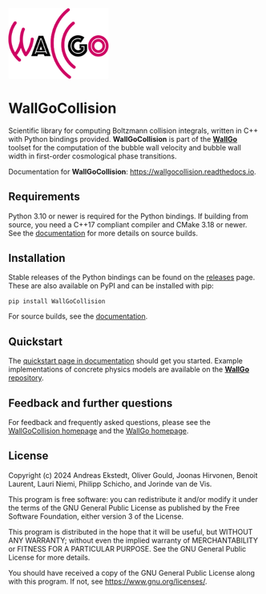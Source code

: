 <img src="docs/source/figures/wallgo.svg" alt="WallGoLogo" width="200"/>

# WallGoCollision

Scientific library for computing Boltzmann collision integrals, written in C++ with Python bindings provided. **WallGoCollision** is part of the [**WallGo**](https://github.com/Wall-Go/WallGo) toolset for the computation of the bubble wall velocity and bubble wall width in first-order cosmological phase transitions.

Documentation for **WallGoCollision**: https://wallgocollision.readthedocs.io.

## Requirements

Python 3.10 or newer is required for the Python bindings. If building from source, you need a C++17 compliant compiler and CMake 3.18 or newer. See the [documentation](https://wallgocollision.readthedocs.io/en/latest/install.html) for more details on source builds.

## Installation

Stable releases of the Python bindings can be found on the [releases](https://github.com/Wall-Go/WallGoCollision/releases) page. These are also available on PyPI and can be installed with pip:

    pip install WallGoCollision

For source builds, see the [documentation](https://wallgocollision.readthedocs.io/en/latest/install.html).

## Quickstart

The [quickstart page in documentation](https://wallgocollision.readthedocs.io/en/latest/quickstart.html) should get you started. Example implementations of concrete physics models are available on the [**WallGo** repository](https://github.com/Wall-Go/WallGo/tree/main/Models).

## Feedback and further questions

For feedback and frequently asked questions, please see the
[WallGoCollision homepage](https://wallgocollision.readthedocs.io)
and the [WallGo homepage](https://wallgocollision.readthedocs.io).


## License

Copyright (c) 2024 Andreas Ekstedt, Oliver Gould, Joonas Hirvonen,
Benoit Laurent, Lauri Niemi, Philipp Schicho, and Jorinde van de Vis.

This program is free software: you can redistribute it and/or modify
it under the terms of the GNU General Public License as published by
the Free Software Foundation, either version 3 of the License.

This program is distributed in the hope that it will be useful,
but WITHOUT ANY WARRANTY; without even the implied warranty of
MERCHANTABILITY or FITNESS FOR A PARTICULAR PURPOSE.  See the
GNU General Public License for more details.

You should have received a copy of the GNU General Public License
along with this program.  If not, see <https://www.gnu.org/licenses/>.
